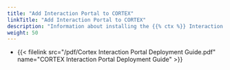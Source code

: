 ```yaml
---
title: "Add Interaction Portal to CORTEX"
linkTitle: "Add Interaction Portal to CORTEX"
description: "Information about installing the {{% ctx %}} Interaction Portal for {{% ctx %}}."
weight: 50
---
```


* {{< filelink src="/pdf/Cortex Interaction Portal Deployment Guide.pdf" name="CORTEX Interaction Portal Deployment Guide" >}}
